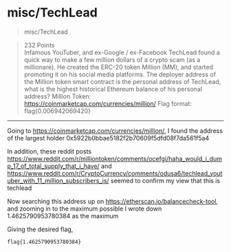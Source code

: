 # misc/TechLead

>misc/TechLead

>232 Points\
>Infamous YouTuber, and ex-Google / ex-Facebook TechLead found a quick way to make a few million dollars of a crypto scam (as a millionare). He created the ERC-20 token Million (MM), and started promoting it on his social media platforms. The deployer address of the Million token smart contract is the personal address of TechLead, what is the highest historical Ethereum balance of his personal address? Million Token: https://coinmarketcap.com/currencies/million/ Flag format: flag{0.006942069420}

***

Going to https://coinmarketcap.com/currencies/million/, I found the address of the largest holder 0x5922b0bbae5182f2b70609f5dfd08f7da561f5a4

In addition, these reddit posts https://www.reddit.com/r/milliontoken/comments/ocefgi/haha_would_i_dump_17_of_total_supply_that_i_have/ and https://www.reddit.com/r/CryptoCurrency/comments/odusa6/techlead_youtuber_with_11_million_subscribers_is/ seemed to confirm my view that this is techlead

Now searching this address up on https://etherscan.io/balancecheck-tool, and zooming in to the maximum possible I wrote down 1.4625790953780384 as the maximum

Giving the desired flag,

```
flag{1.4625790953780384}
```
